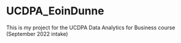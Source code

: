 # UCDPA_EoinDunne

This is my project for the UCDPA Data Analytics for Business course (September 2022 intake)
